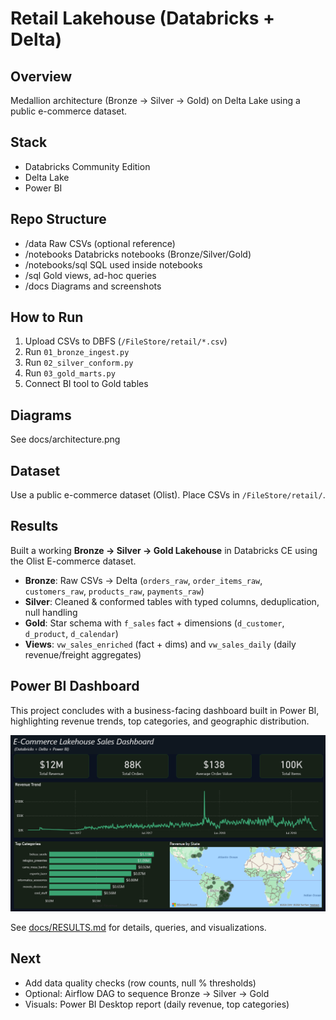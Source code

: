 # Retail Lakehouse (Databricks + Delta)

## Overview

Medallion architecture (Bronze -> Silver -> Gold) on Delta Lake using a public e-commerce dataset.

## Stack

- Databricks Community Edition
- Delta Lake
- Power BI

## Repo Structure

- /data                Raw CSVs (optional reference)
- /notebooks           Databricks notebooks (Bronze/Silver/Gold)
- /notebooks/sql       SQL used inside notebooks
- /sql                 Gold views, ad-hoc queries
- /docs                Diagrams and screenshots

## How to Run

1) Upload CSVs to DBFS (`/FileStore/retail/*.csv`)
2) Run `01_bronze_ingest.py`
3) Run `02_silver_conform.py`
4) Run `03_gold_marts.py`
5) Connect BI tool to Gold tables

## Diagrams

See docs/architecture.png

## Dataset

Use a public e-commerce dataset (Olist). Place CSVs in `/FileStore/retail/`.

## Results

Built a working **Bronze → Silver → Gold Lakehouse** in Databricks CE using the Olist E-commerce dataset.

- **Bronze**: Raw CSVs → Delta (`orders_raw`, `order_items_raw`, `customers_raw`, `products_raw`, `payments_raw`)
- **Silver**: Cleaned & conformed tables with typed columns, deduplication, null handling
- **Gold**: Star schema with `f_sales` fact + dimensions (`d_customer`, `d_product`, `d_calendar`)
- **Views**: `vw_sales_enriched` (fact + dims) and `vw_sales_daily` (daily revenue/freight aggregates)

## Power BI Dashboard
This project concludes with a business-facing dashboard built in Power BI, highlighting revenue trends, top categories, and geographic distribution.

![E-Commerce Lakehouse Dashboard](./docs/screenshots/pbi_dashboard.png)


See [docs/RESULTS.md](./docs/RESULTS.md) for details, queries, and visualizations.

## Next

- Add data quality checks (row counts, null % thresholds)
- Optional: Airflow DAG to sequence Bronze → Silver → Gold
- Visuals: Power BI Desktop report (daily revenue, top categories)

